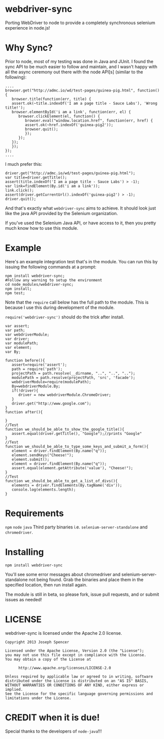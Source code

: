 webdriver-sync
==============

Porting WebDriver to node to provide a completely synchronous selenium
experience in node.js!

Why Sync?
==============
Prior to node, most of my testing was done in Java and JUnit.  I found the sync
API to be much easier to follow and maintain, and I wasn't happy with all the
async ceremony out there with the node API[s] (similar to the following):

``````
....
browser.get("http://admc.io/wd/test-pages/guinea-pig.html", function() {
   browser.title(function(err, title) {
   assert.ok(~title.indexOf('I am a page title - Sauce Labs'), 'Wrong title!');
   browser.elementById('i am a link', function(err, el) {
      browser.clickElement(el, function() {
         browser.eval("window.location.href", function(err, href) {
         assert.ok(~href.indexOf('guinea-pig2'));
         browser.quit();
         });
      });
   });
   });
});
....
``````

I much prefer this:

``````
driver.get("http://admc.io/wd/test-pages/guinea-pig.html");
var title=driver.getTitle();
assert(title.indexOf('I am a page title - Sauce Labs') > -1);
var link=findElement(By.id('i am a link'));
link.click();
assert(driver.getCurrentUrl().indexOf('guinea-pig2') > -1);
driver.quit();
``````

And that's exactly what `webdriver-sync` aims to achieve.  It should look just
like the java API provided by the Selenium organization.

If you've used the Selenium Java API, or have access to it, then you pretty
much know how to use this module.

Example
==============
Here's an example integration test that's in the module.  You can run this by
issuing the following commands at a prompt:
``````
npm install webdriver-sync;
#Follow any warning to setup the environment
cd node_modules/webdriver-sync;
npm install;
npm test;
``````

Note that the `require` call below has the full path to the module.  This is
because I use this during development of the module.

`require('webdriver-sync')` should do the trick after install.

``````
var assert;
var path;
var webdriverModule;
var driver;
var modulePath;
var element;
var By;

function before(){
   assert=require('assert');
   path = require('path');
   projectPath = path.resolve(__dirname, "..", "..", "..");
   modulePath = path.resolve(projectPath, 'src', 'facade');
   webdriverModule=require(modulePath);
   By=webdriverModule.By;
   if(!driver){
      driver = new webdriverModule.ChromeDriver;
   }
   driver.get("http://www.google.com");
}
function after(){

}
//Test
function we_should_be_able_to_show_the_google_title(){
   assert.equal(driver.getTitle(), "Google");//prints "Google"
}
//Test
function we_should_be_able_to_type_some_keys_and_submit_a_form(){
   element = driver.findElement(By.name("q"));
   element.sendKeys("Cheese!");
   element.submit();
   element = driver.findElement(By.name("q"));
   assert.equal(element.getAttribute('value'), "Cheese!");
}
//Test
function we_should_be_able_to_get_a_list_of_divs(){
   elements = driver.findElements(By.tagName('div'));
   console.log(elements.length);
}
``````

Requirements
=============
`npm` `node` `java`
Third party binaries i.e. `selenium-server-standalone` and `chromedriver`.

Installing
==============
`npm install webdriver-sync`

You'll see some error messages about chromedriver and selenium-server-standalone
not being found.  Grab the binaries and place them in the specified location,
then run install again.

The module is still in beta, so please fork, issue pull requests, and or submit
issues as needed!

LICENSE
=============
webdriver-sync is licensed under the Apache 2.0 license.

``````
Copyright 2013 Joseph Spencer

Licensed under the Apache License, Version 2.0 (the "License");
you may not use this file except in compliance with the License.
You may obtain a copy of the License at

      http://www.apache.org/licenses/LICENSE-2.0

Unless required by applicable law or agreed to in writing, software
distributed under the License is distributed on an "AS IS" BASIS,
WITHOUT WARRANTIES OR CONDITIONS OF ANY KIND, either express or implied.
See the License for the specific language governing permissions and
limitations under the License.
``````

CREDIT when it is due!
============
Special thanks to the developers of `node-java`!!!